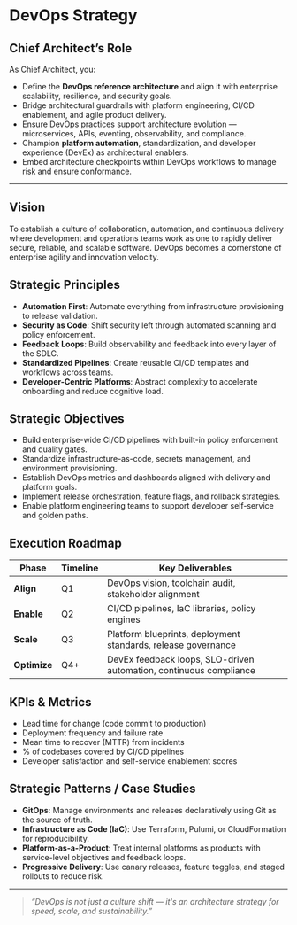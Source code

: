 # DevOps Strategy

## Chief Architect’s Role

As Chief Architect, you:
- Define the **DevOps reference architecture** and align it with enterprise scalability, resilience, and security goals.
- Bridge architectural guardrails with platform engineering, CI/CD enablement, and agile product delivery.
- Ensure DevOps practices support architecture evolution — microservices, APIs, eventing, observability, and compliance.
- Champion **platform automation**, standardization, and developer experience (DevEx) as architectural enablers.
- Embed architecture checkpoints within DevOps workflows to manage risk and ensure conformance.

---

## Vision

To establish a culture of collaboration, automation, and continuous delivery where development and operations teams work as one to rapidly deliver secure, reliable, and scalable software. DevOps becomes a cornerstone of enterprise agility and innovation velocity.

## Strategic Principles

- **Automation First**: Automate everything from infrastructure provisioning to release validation.
- **Security as Code**: Shift security left through automated scanning and policy enforcement.
- **Feedback Loops**: Build observability and feedback into every layer of the SDLC.
- **Standardized Pipelines**: Create reusable CI/CD templates and workflows across teams.
- **Developer-Centric Platforms**: Abstract complexity to accelerate onboarding and reduce cognitive load.

## Strategic Objectives

- Build enterprise-wide CI/CD pipelines with built-in policy enforcement and quality gates.
- Standardize infrastructure-as-code, secrets management, and environment provisioning.
- Establish DevOps metrics and dashboards aligned with delivery and platform goals.
- Implement release orchestration, feature flags, and rollback strategies.
- Enable platform engineering teams to support developer self-service and golden paths.

## Execution Roadmap

| Phase       | Timeline | Key Deliverables |
|-------------|----------|------------------|
| **Align**      | Q1       | DevOps vision, toolchain audit, stakeholder alignment |
| **Enable**     | Q2       | CI/CD pipelines, IaC libraries, policy engines |
| **Scale**      | Q3       | Platform blueprints, deployment standards, release governance |
| **Optimize**   | Q4+      | DevEx feedback loops, SLO-driven automation, continuous compliance |

## KPIs & Metrics

- Lead time for change (code commit to production)
- Deployment frequency and failure rate
- Mean time to recover (MTTR) from incidents
- % of codebases covered by CI/CD pipelines
- Developer satisfaction and self-service enablement scores

## Strategic Patterns / Case Studies

- **GitOps**: Manage environments and releases declaratively using Git as the source of truth.
- **Infrastructure as Code (IaC)**: Use Terraform, Pulumi, or CloudFormation for reproducibility.
- **Platform-as-a-Product**: Treat internal platforms as products with service-level objectives and feedback loops.
- **Progressive Delivery**: Use canary releases, feature toggles, and staged rollouts to reduce risk.

---

> _“DevOps is not just a culture shift — it's an architecture strategy for speed, scale, and sustainability.”_
